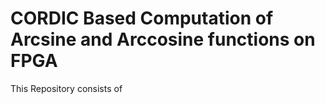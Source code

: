 # CORDIC Based Computation of Arcsine and Arccosine functions on FPGA

This Repository consists of 
